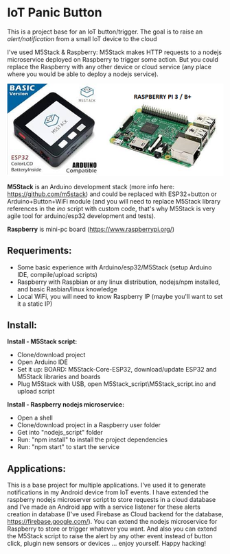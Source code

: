 # IoT Panic Button
This is a project base for an IoT button/trigger. The goal is to raise an *alert/notification* from a small IoT device to the cloud

I've used M5Stack &amp; Raspberry: M5Stack makes HTTP requests to a nodejs microservice deployed on Raspberry to trigger some action. But you could replace the Raspberry with any other device or cloud service (any place where you would be able to deploy a nodejs service).

<p align="center"><img src="hardware.png" /></p>

**M5Stack** is an Arduino development stack (more info here: https://github.com/m5stack) and could be replaced with ESP32+button or Arduino+Button+WiFi module (and you will need to replace M5Stack library references in the *ino* script with custom code, that's why M5Stack is very agile tool for arduino/esp32 development and tests).

**Raspberry** is mini-pc board (https://www.raspberrypi.org/)

## **Requeriments:** 
- Some basic experience with Arduino/esp32/M5Stack (setup Arduino IDE, compile/upload scripts)
- Raspberry with Raspbian or any linux distribution, nodejs/npm installed, and basic Rasbian/linux knowledge
- Local WiFi, you will need to know Raspberry IP (maybe you'll want to set it a static IP)

## Install:
**Install - M5Stack script:** 
- Clone/download project
- Open Arduino IDE
- Set it up: BOARD: M5Stack-Core-ESP32, download/update ESP32 and M5Stack libraries and boards
- Plug M5Stack with USB, open M5Stack_script\M5Stack_script.ino and upload script

**Install - Raspberry nodejs microservice:** 
- Open a shell
- Clone/download project in a Raspberry user folder
- Get into "nodejs_script" folder
- Run: "npm install" to install the project dependencies
- Run: "npm start" to start the service

## Applications: 
This is a base project for multiple applications. I've used it to generate notifications in my Android device from IoT events. I have extended the raspberry nodejs microserver script to store requests in a cloud database and I've made an Android app with a service listener for these alerts creation in database (I've used Firebase as Cloud backend for the database, https://firebase.google.com/). You can extend the nodejs microservice for Raspberry to store or trigger whatever you want. And also you can extend the M5Stack script to raise the alert by any other event instead of button click, plugin new sensors or devices ... enjoy yourself. Happy hacking!
